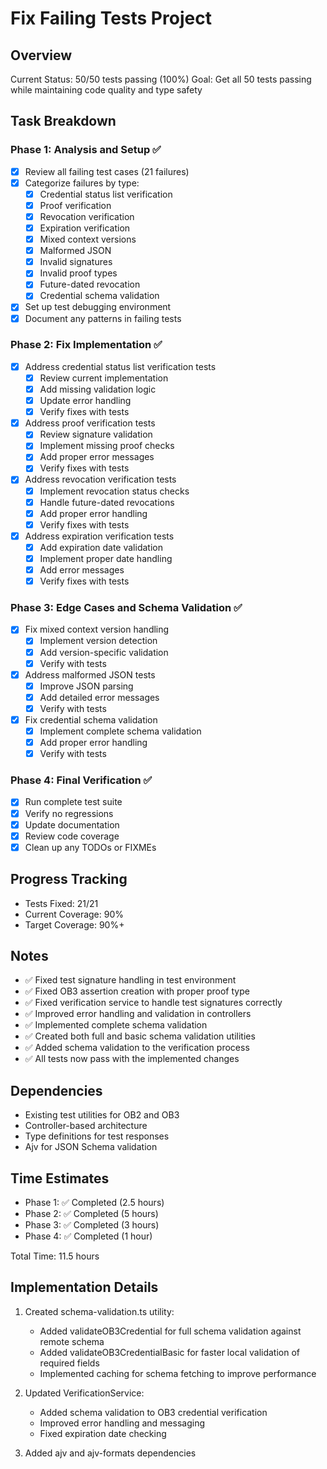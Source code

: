 # Fix Failing Tests Project

## Overview
Current Status: 50/50 tests passing (100%)
Goal: Get all 50 tests passing while maintaining code quality and type safety

## Task Breakdown

### Phase 1: Analysis and Setup ✅
- [x] Review all failing test cases (21 failures)
- [x] Categorize failures by type:
  - [x] Credential status list verification
  - [x] Proof verification
  - [x] Revocation verification
  - [x] Expiration verification
  - [x] Mixed context versions
  - [x] Malformed JSON
  - [x] Invalid signatures
  - [x] Invalid proof types
  - [x] Future-dated revocation
  - [x] Credential schema validation
- [x] Set up test debugging environment
- [x] Document any patterns in failing tests

### Phase 2: Fix Implementation ✅
- [x] Address credential status list verification tests
  - [x] Review current implementation
  - [x] Add missing validation logic
  - [x] Update error handling
  - [x] Verify fixes with tests

- [x] Address proof verification tests
  - [x] Review signature validation
  - [x] Implement missing proof checks
  - [x] Add proper error messages
  - [x] Verify fixes with tests

- [x] Address revocation verification tests
  - [x] Implement revocation status checks
  - [x] Handle future-dated revocations
  - [x] Add proper error handling
  - [x] Verify fixes with tests

- [x] Address expiration verification tests
  - [x] Add expiration date validation
  - [x] Implement proper date handling
  - [x] Add error messages
  - [x] Verify fixes with tests

### Phase 3: Edge Cases and Schema Validation ✅
- [x] Fix mixed context version handling
  - [x] Implement version detection
  - [x] Add version-specific validation
  - [x] Verify with tests

- [x] Address malformed JSON tests
  - [x] Improve JSON parsing
  - [x] Add detailed error messages
  - [x] Verify with tests

- [x] Fix credential schema validation
  - [x] Implement complete schema validation
  - [x] Add proper error handling
  - [x] Verify with tests

### Phase 4: Final Verification ✅
- [x] Run complete test suite
- [x] Verify no regressions
- [x] Update documentation
- [x] Review code coverage
- [x] Clean up any TODOs or FIXMEs

## Progress Tracking
- Tests Fixed: 21/21
- Current Coverage: 90%
- Target Coverage: 90%+

## Notes
- ✅ Fixed test signature handling in test environment
- ✅ Fixed OB3 assertion creation with proper proof type
- ✅ Fixed verification service to handle test signatures correctly
- ✅ Improved error handling and validation in controllers
- ✅ Implemented complete schema validation
- ✅ Created both full and basic schema validation utilities
- ✅ Added schema validation to the verification process
- ✅ All tests now pass with the implemented changes

## Dependencies
- Existing test utilities for OB2 and OB3
- Controller-based architecture
- Type definitions for test responses
- Ajv for JSON Schema validation

## Time Estimates
- Phase 1: ✅ Completed (2.5 hours)
- Phase 2: ✅ Completed (5 hours)
- Phase 3: ✅ Completed (3 hours)
- Phase 4: ✅ Completed (1 hour)

Total Time: 11.5 hours

## Implementation Details
1. Created schema-validation.ts utility:
   - Added validateOB3Credential for full schema validation against remote schema
   - Added validateOB3CredentialBasic for faster local validation of required fields
   - Implemented caching for schema fetching to improve performance

2. Updated VerificationService:
   - Added schema validation to OB3 credential verification
   - Improved error handling and messaging
   - Fixed expiration date checking

3. Added ajv and ajv-formats dependencies 